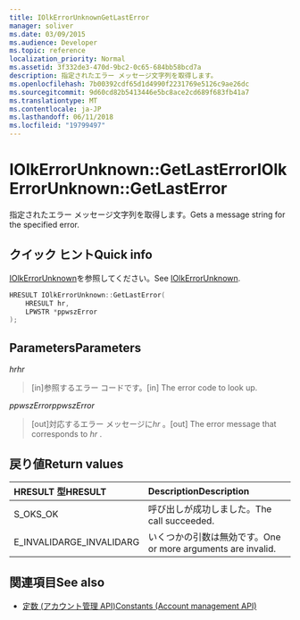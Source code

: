 ```yaml
---
title: IOlkErrorUnknownGetLastError
manager: soliver
ms.date: 03/09/2015
ms.audience: Developer
ms.topic: reference
localization_priority: Normal
ms.assetid: 3f332de3-470d-9bc2-0c65-684bb58bcd7a
description: 指定されたエラー メッセージ文字列を取得します。
ms.openlocfilehash: 7b00392cdf65d1d4990f2231769e5126c9ae26dc
ms.sourcegitcommit: 9d60cd82b5413446e5bc8ace2cd689f683fb41a7
ms.translationtype: MT
ms.contentlocale: ja-JP
ms.lasthandoff: 06/11/2018
ms.locfileid: "19799497"
---
```

# <a name="iolkerrorunknowngetlasterror"></a><span data-ttu-id="e0f40-103">IOlkErrorUnknown::GetLastError</span><span class="sxs-lookup"><span data-stu-id="e0f40-103">IOlkErrorUnknown::GetLastError</span></span>

<span data-ttu-id="e0f40-104">指定されたエラー メッセージ文字列を取得します。</span><span class="sxs-lookup"><span data-stu-id="e0f40-104">Gets a message string for the specified error.</span></span> 
  
## <a name="quick-info"></a><span data-ttu-id="e0f40-105">クイック ヒント</span><span class="sxs-lookup"><span data-stu-id="e0f40-105">Quick info</span></span>

<span data-ttu-id="e0f40-106">[IOlkErrorUnknown](iolkerrorunknown.md)を参照してください。</span><span class="sxs-lookup"><span data-stu-id="e0f40-106">See [IOlkErrorUnknown](iolkerrorunknown.md).</span></span>
  
```cpp
HRESULT IOlkErrorUnknown::GetLastError(  
    HRESULT hr, 
    LPWSTR *ppwszError 
); 

```

## <a name="parameters"></a><span data-ttu-id="e0f40-107">Parameters</span><span class="sxs-lookup"><span data-stu-id="e0f40-107">Parameters</span></span>

<span data-ttu-id="e0f40-108">_hr_</span><span class="sxs-lookup"><span data-stu-id="e0f40-108">_hr_</span></span>
  
> <span data-ttu-id="e0f40-109">[in]参照するエラー コードです。</span><span class="sxs-lookup"><span data-stu-id="e0f40-109">[in] The error code to look up.</span></span>
    
<span data-ttu-id="e0f40-110">_ppwszError_</span><span class="sxs-lookup"><span data-stu-id="e0f40-110">_ppwszError_</span></span>
  
> <span data-ttu-id="e0f40-111">[out]対応するエラー メッセージに*hr* 。</span><span class="sxs-lookup"><span data-stu-id="e0f40-111">[out] The error message that corresponds to  *hr*  .</span></span> 
    
## <a name="return-values"></a><span data-ttu-id="e0f40-112">戻り値</span><span class="sxs-lookup"><span data-stu-id="e0f40-112">Return values</span></span>

|<span data-ttu-id="e0f40-113">**HRESULT 型**</span><span class="sxs-lookup"><span data-stu-id="e0f40-113">**HRESULT**</span></span>|<span data-ttu-id="e0f40-114">**Description**</span><span class="sxs-lookup"><span data-stu-id="e0f40-114">**Description**</span></span>|
|:-----|:-----|
|<span data-ttu-id="e0f40-115">S_OK</span><span class="sxs-lookup"><span data-stu-id="e0f40-115">S_OK</span></span>  <br/> |<span data-ttu-id="e0f40-116">呼び出しが成功しました。</span><span class="sxs-lookup"><span data-stu-id="e0f40-116">The call succeeded.</span></span>  <br/> |
|<span data-ttu-id="e0f40-117">E_INVALIDARG</span><span class="sxs-lookup"><span data-stu-id="e0f40-117">E_INVALIDARG</span></span>  <br/> |<span data-ttu-id="e0f40-118">いくつかの引数は無効です。</span><span class="sxs-lookup"><span data-stu-id="e0f40-118">One or more arguments are invalid.</span></span>  <br/> |
   
## <a name="see-also"></a><span data-ttu-id="e0f40-119">関連項目</span><span class="sxs-lookup"><span data-stu-id="e0f40-119">See also</span></span>

- [<span data-ttu-id="e0f40-120">定数 (アカウント管理 API)</span><span class="sxs-lookup"><span data-stu-id="e0f40-120">Constants (Account management API)</span></span>](constants-account-management-api.md)

